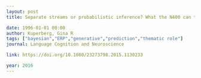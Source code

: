 ```yaml
---
layout: post
title: Separate streams or probabilistic inference? What the N400 can tell us about the comprehension of events

date: 1996-01-01 00:00
author: Kuperberg, Gina R
tags: ["bayesian","ERP","generative","prediction","thematic role"]
journal: Language Cognition and Neuroscience

link: https://doi.org/10.1080/23273798.2015.1130233

year: 2016
---
```



